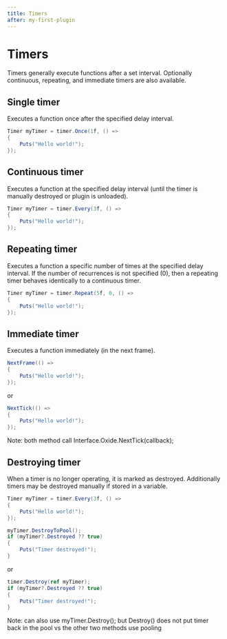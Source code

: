 ```yaml
---
title: Timers
after: my-first-plugin
---
```


# Timers

Timers generally execute functions after a set interval. Optionally continuous, repeating, and immediate timers are also available.

## Single timer

Executes a function once after the specified delay interval.

```csharp
Timer myTimer = timer.Once(1f, () =>
{
    Puts("Hello world!");
});
```

## Continuous timer

Executes a function at the specified delay interval (until the timer is manually destroyed or plugin is unloaded).

```csharp
Timer myTimer = timer.Every(3f, () =>
{
    Puts("Hello world!");
});
```

## Repeating timer

Executes a function a specific number of times at the specified delay interval. If the number of recurrences is not specified (0), then a repeating timer behaves identically to a continuous timer.

```csharp
Timer myTimer = timer.Repeat(5f, 0, () =>
{
    Puts("Hello world!");
});
```

## Immediate timer

Executes a function immediately (in the next frame).

```csharp
NextFrame(() =>
{
    Puts("Hello world!");
});
```

or

```csharp
NextTick(() =>
{
    Puts("Hello world!");
});
```

Note: both method call Interface.Oxide.NextTick(callback);

## Destroying timer

When a timer is no longer operating, it is marked as destroyed. Additionally timers may be destroyed manually if stored in a variable.

```csharp
Timer myTimer = timer.Every(3f, () =>
{
    Puts("Hello world!");
});
```

```csharp
myTimer.DestroyToPool();
if (myTimer?.Destroyed ?? true)
{
    Puts("Timer destroyed!");
}
```

or

```csharp
timer.Destroy(ref myTimer);
if (myTimer?.Destroyed ?? true)
{
    Puts("Timer destroyed!");
}
```

Note: can also use myTimer.Destroy(); but Destroy() does not put timer back in the pool vs the other two methods use pooling
